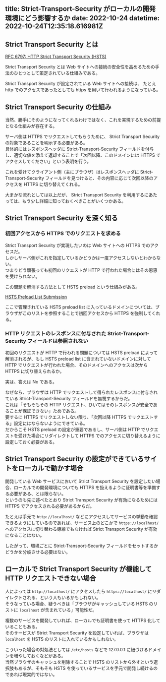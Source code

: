 title: Strict-Transport-Security がローカルの開発環境にどう影響するか
date: 2022-10-24
datetime: 2022-10-24T12:35:18.616981Z
---

## Strict Transport Security とは

[RFC 6797: HTTP Strict Transport Security (HSTS)](https://www.rfc-editor.org/rfc/rfc6797)

Strict Transport Security とは Web サイトへの接続の安全性を高めるための手法のひとつとして策定されている仕組みである。

Strict Transport Security が設定されている Web サイトへの接続は、 たとえ http でのアクセスであったとしても https を用いて行われるようになっている。

## Strict Transport Security の仕組み

当然、勝手にそのようになってくれるわけではなく、これを実現するための前提となる仕組みが存在する。

サーバ側は HTTPS でリクエストしてもらうために、 Strict Transport Security の対象であることを明示する必要がある。  
具体的にはレスポンスヘッダに Strict-Transport-Security フィールドを付与し、適切な値を添えて返却することで「次回以降、このドメインには HTTPS でアクセスしてください」という表明を行う。

これを受けてクライアント側（主にブラウザ）はレスポンスヘッダに Strict-Transport-Security フィールドを見つけると、その内容に応じて次回以降のアクセスを HTTPS に切り替えてくれる。

大まかな流れとしては以上だが、 Strict Transport Security を利用するにあたっては、もう少し詳細に知っておくべきことがいくつかある。

## Strict Transport Security を深く知る

### 初回アクセスから HTTPS でのリクエストを求める

Strict Transport Security が実現したいのは Web サイトへの HTTPS でのアクセスだ。  
しかしサーバ側がこれを指定しているかどうかは一度アクセスしないとわからない。  
つまりどう頑張っても初回のリクエストが HTTP で行われた場合にはその恩恵を受けられない。

この問題を解消する方法として HSTS preload という仕組みがある。  

[HSTS Preload List Submission](https://hstspreload.org/)

ここで管理されている HSTS preload list に入っているドメインについては、ブラウザがこのリストを参照することで初回アクセスから HTTPS を強制してくれる。

### HTTP リクエストのレスポンスに付与された Strict-Transport-Security フィールドは参照されない

初回のリクエストが HTTP で行われる問題については HSTS preload によって解消されるが、もし HSTS preload list に含まれていないドメインに対して HTTP でリクエストが行われた場合、そのドメインへのアクセスは次から HTTPS に切り替えられるか。

実は、答えは No である。

なぜなら、ブラウザは HTTP でリクエストして得られたレスポンスに付与されている Strict-Transport-Security フィールドを無視するからだ。  
これは「そもそもその HTTP リクエスト、ひいてはそのレスポンスが安全であることが保証できない」ためである。  
要するに HTTPS でリクエストしない限り、「次回以降 HTTPS でリクエストする」設定にはならないようにできている。  
だからこそ HSTS preload の設定が重要であるし、サーバ側は HTTP でリクエストを受けた場合にリダイレクトして HTTPS でのアクセスに切り替えるように設定しておく必要がある。

## Strict Transport Security の設定ができているサイトをローカルで動かす場合

開発している Web サービスにおいて Strict Transport Security を設定したい場合、ローカルでの開発環境についても HTTPS を扱えるように証明書等を準備する必要がある、とは限らない。  
というのも先に述べたとおり Strict Transport Security が有効になるためには HTTPS でアクセスされる必要があるからだ。

たとえば手元で `http://localhost/` などにアクセスしてサービスの挙動を確認できるようにしているのであれば、サービス上のどこかで `https://localhost/` へのアクセスに切り替わる導線でもなければ Strict Transport Security が有効になることはない。

したがって、環境ごとに Strict-Transport-Security フィールドをセットするかどうかを分岐させる必要はない。

## ローカルで Strict Transport Security が機能して HTTP リクエストできない場合

人によっては `http://localhost/` にアクセスしたら `https://localhost/` にリダイレクトされる、という人もいるかもしれない。  
そうなっている場合、疑うべきは「ブラウザがキャッシュしている HSTS のリストに `localhost` が含まれている」可能性だ。

複数のサービスを開発していれば、ローカルでも証明書を使って HTTPS 化していることもある。  
そのサービスが Strict Transport Security を設定していれば、ブラウザは `localhost` を HSTS のリストに入れているかもしれない。

こういった場合の対処法としては `/etc/hosts` などで 127.0.0.1 に紐づけるドメインを増やしておくなどがある。  
当然ブラウザのキャッシュを削除することで HSTS のリストから外すという選択肢もあるが、そもそも HSTS を使っているサービスを手元で開発し続けるのであれば現実的ではない。
